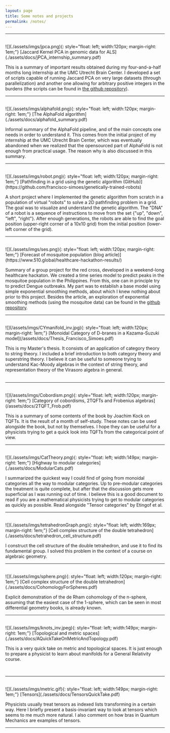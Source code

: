 ```yaml
---
layout: page
title: Some notes and projects
permalink: /notes/
---
```


---------------------

<br />
![](./assets/imgs/jpca.png){: style="float: left; width:120px; margin-right: 1em;"}
[Jaccard Kernel PCA in genomic data for ALS](./assets/docs/jPCA_internship_summary.pdf)

This is a summary of important results obtained during my four-and-a-half months long internship at the UMC Utrecht Brain Center.
I developed a set of scripts capable of running Jaccard PCA on very large datasets (through parallelization) and another one allowing for arbitrary positive integers in the burdens (the scripts can be found in [the github repository](https://github.com/francisco-simoes/genotype-hpc-jPCA)).
<br />

---------------------

<br />
![](./assets/imgs/alphafold.png){: style="float: left; width:120px; margin-right: 1em;"}
[The AlphaFold algorithm](./assets/docs/alphafold_summary.pdf)

Informal summary of the AlphaFold pipeline, and of the main concepts one needs in order to understand it.
This comes from the initial project of my internship at the UMC Utrecht Brain Center, which was eventually abandoned when we realized that the opensourced part of AlphaFold is not enough from practical usage.
The reason why is also discussed in this summary.
<br />

---------------------

<br />
![](./assets/imgs/robot.png){: style="float: left; width:120px; margin-right: 1em;"}
[Pathfinding in a grid using the genetic algorithm (GitHub)](https://github.com/francisco-simoes/genetically-trained-robots)

A short project where I implemented the genetic algorithm from scratch in a population of virtual "robots" to solve a 2D pathfinding problem in a grid.
The goal was to visualize and understand the genetic algorithm.
The "DNA" of a robot is a sequence of instructions to move from the set {"up", "down", "left", "right"}. 
After enough generations, the robots are able to find the goal position (upper-right corner of a 10x10 grid) from the initial position (lower-left corner of the grid).
<br />

---------------------

<br />
![](./assets/imgs/ses.png){: style="float: left; width:120px; margin-right: 1em;"}
[Forecast of mosquitoe population (blog article)](https://www.510.global/healthcare-hackathon-results/)

Summary of a group project for the red cross, developed in a weekend-long healthcare hackaton.
We created a time series model to predict peaks in the mosquitoe population in the Philippines.
From this, one can in principle try to predict Dengue outbreaks.
My part was to establish a base model using simple exponential smoothing methods, about which I knew nothing about prior to this project.
Besides the article, an exploration of exponential smoothing methods (using the mosquitoe data) can be found in the [github repository](https://github.com/francisco-simoes/exponential_smoothing-mosquitoes_hackaton).
<br />

---------------------

<br />
![](/assets/imgs/CYmanifold_inv.jpg){: style="float: left; width:120px; margin-right: 1em;"}
[Monoidal Category of D-branes in a Kazama-Suzuki  model](/assets/docs/Thesis_Francisco_Simoes.pdf)

This is my Master's thesis. It consists of an application of category theory to string theory. I included a brief introduction to both category theory and superstring theory. I believe it can be useful to someone trying to understand  Kac-Moody algebras in the context of string theory, and representation theory of the Virasoro algebra in general.  
<br />

---------------------

<br />
![](/assets/imgs/Cobordism.png){: style="float: left; width:120px; margin-right: 1em;"}
[Category of cobordisms, 2TQFTs and Frobenius algebras](/assets/docs/2TQFT_Frob.pdf)  

This is a summary of some contents of the book by Joachim Kock on TQFTs. It is the result of a month of self-study. These notes can be used alongside the book, but not by themselves. I hope they can be useful for a physicists trying to get a quick look into TQFTs from the categorical point of view.
<br />

---------------------

<br />
![](./assets/imgs/CatTheory.png){: style="float: left; width:149px; margin-right: 1em;"}
[Highway to modular categories](./assets/docs/ModularCats.pdf)  

I summarized the quickest way I could find of going from monoidal categories all the way to modular categories. Up to pre-modular categories the treatment is quite complete, but after that the discussion gets more superficial as I was running out of time.
I believe this is a good document to read if you are a mathematical physicists trying to get to modular categories as quickly as possible. Read alongside "Tensor categories" by Etingof et al.
<br />

---------------------

<br />
![](./assets/imgs/tetrahedronGraph.png){: style="float: left; width:169px; margin-right: 1em;"}
[Cell complex structure of the double tetrahedron](./assets/docs/tetrahedron_cell_structure.pdf)  

I construct the cell structure of the double tetrahedron, and use it to find its fundamental group. 
I solved this problem in the context of a course on algebraic geometry.
<br />

---------------------

<br />
![](./assets/imgs/sphere.png){: style="float: left; width:120px; margin-right: 1em;"}
[Cell complex structure of the double tetrahedron](./assets/docs/CohomologyForSpheres.pdf)

Explicit demonstration of the de Rham cohomology of the n-sphere, assuming that the easiest case
of the 1-sphere, which can be seen in most differential geometry books, is already known.
<br />

---------------------

<br />
![](./assets/imgs/knots_inv.jpeg){: style="float: left; width:149px; margin-right: 1em;"}
[Topological and metric spaces](./assets/docs/AQuickTakeOnMetricAndTopology.pdf)  

This is a very quick take on metric and topological spaces. It is just enough to prepare a physicist to learn about manifolds for a General Relativity course.

<br />

---------------------

<br />
![](./assets/imgs/metric.gif){: style="float: left; width:149px; margin-right: 1em;"}
[Tensors](./assets/docs/TensorsQuickTake.pdf)  

Physicists usually treat tensors as indexed lists transforming in a certain way.
Here I briefly present a basis-invariant way to look at tensors which seems to me much more natural.
I also comment on how bras in Quantum Mechanics are examples of tensors.
<br />

---------------------
